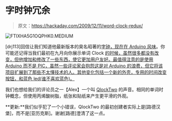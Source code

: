 # 字时钟冗余

> 原文：<https://hackaday.com/2009/12/11/word-clock-redux/>

![](img/6f7b980506385462a8fcb071210f43ac.png "FTIXHA5G1OQPHK0.MEDIUM")

[drj113]回信让我们知道他最新版本的臭名昭著的[字钟，现在在 Arduino 风味](http://www.instructables.com/id/The-Word-Clock-Arduino-version/)。你可能还记得当我们最初在九月向你展示单词 Clock [的时候，虽然很多都没有改变，但他增加和修改了一些东西，使它更加用户友好。最值得注意的是使用 Arduino 而不是 PIC，虽然一些评论家会抱怨这是对 Arduino 的浪费，但它将该项目扩展到了那些不太懂技术的人。其他变化包括一个新的外壳，专用的时间改变按钮，和蓝色 led(谁不喜欢蓝色)。](http://hackaday.com/2009/09/27/word-clock-tell-the-time-with-words/)

我们也想给我们的评论员之一【Alex】一个叫 [QlockTwo](http://www.flickr.com/photos/ruudburger/sets/72157622708125775/detail/) 的声音。相同的单词时钟概念，但使用丙烯酸树脂，纸张和贴纸来产生更平滑的外观。

**更新:**我们似乎犯了一个小错误，QlockTwo 的最初创建者实际上是[路德汉堡]，而不是[亚历克斯]。谢谢[路德]澄清了这一点。